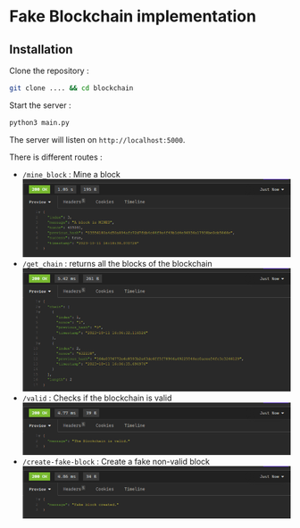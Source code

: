 # Fake Blockchain implementation

## Installation

Clone the repository :

```bash
git clone .... && cd blockchain
```

Start the server :
```bash
python3 main.py
```

The server will listen on `http://localhost:5000`.

There is different routes :

- `/mine_block` : Mine a block
![Mine block](./images/mine_block.png)
- `/get_chain` : returns all the blocks of the blockchain
![Get chain](./images/get_chain.png)
- `/valid` : Checks if the blockchain is valid
![Valid](./images/valid.png)
- `/create-fake-block` : Create a fake non-valid block
![Create fake block](./images/create-fake-block.png)
